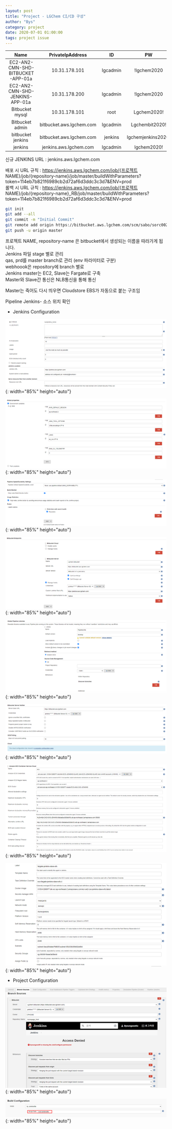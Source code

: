 ```yaml
---
layout: post
title: "Project - LGChem CI/CD 구성"
author: "Bys"
category: project
date: 2020-07-01 01:00:00
tags: project issue
---
```



| Name | PrivateIpAddress | ID | PW |
|:-:|:-:|:-:|:-:|
| EC2-AN2-CMN-SHD-BITBUCKET-APP-01a | 10.31.178.101 | lgcadmin | !lgchem2020 |
| EC2-AN2-CMN-SHD-JENKINS-APP-01a | 10.31.178.200 | lgcadmin | !lgchem2020 |
| Bitbucket mysql | 10.31.178.101 | root | Lgchem2020! |
| Bitbucket admin | bitbucket.aws.lgchem.com | lgcadmin | Lgchembit2020! |
| bitbucket jenkins | bitbucket.aws.lgchem.com | jenkins | lgchemjenkins2020! |
| jenkins | jenkins.aws.lgchem.com | lgcadmin | lgchem2020! |


신규 JENKINS URL : jenkins.aws.lgchem.com  

배포 시 URL 규칙 : https://jenkins.aws.lgchem.com/job/{프로젝트 NAME}/job/{repository-name}/job/master/buildWithParameters?token=114eb7b821f6989cb2d72af6d3ddc3c3d7&ENV=prod  
롤백 시 URL 규칙 : https://jenkins.aws.lgchem.com/job/{프로젝트 NAME}/job/{repository-name}_RB/job/master/buildWithParameters?token=114eb7b821f6989cb2d72af6d3ddc3c3d7&ENV=prod  

```bash
git init 
git add --all 
git commit -m "Initial Commit" 
git remote add origin https://bitbucket.aws.lgchem.com/scm/sabo/sorc002.git 
git push -u origin master 
```


프로젝트 NAME, repository-name 은 bitbucket에서 생성되는 이름을 따라가게 됩니다.  
Jenkins 파일 stage 별로 관리  
qas, prd를 master branch로 관리 (env 파라미터로 구분)  
webhoook은 repository에 branch 별로  
Jenkins master는 EC2, Slave는 Fargate로 구축  
Master와 Slave간 통신은 NLB통신을 통해 통신  

Master는 죽어도 다시 띄우면 Cloudstore EBS가 자동으로 붙는 구조임  

Pipeline Jenkins- 소스 위치 확인  

- Jenkins Configuration 

![lgchem03](/assets/it/project/lgchem/lgchem03.png){: width="85%" height="auto"}  

![lgchem04](/assets/it/project/lgchem/lgchem04.png){: width="85%" height="auto"}  

![lgchem05](/assets/it/project/lgchem/lgchem05.png){: width="85%" height="auto"}  

![lgchem06](/assets/it/project/lgchem/lgchem06.png){: width="85%" height="auto"}  

![lgchem07](/assets/it/project/lgchem/lgchem07.png){: width="85%" height="auto"}  

![lgchem08](/assets/it/project/lgchem/lgchem08.png){: width="85%" height="auto"}  

![lgchem09](/assets/it/project/lgchem/lgchem09.png){: width="85%" height="auto"}  

![lgchem11](/assets/it/project/lgchem/lgchem11.png){: width="85%" height="auto"}  


- Project Configuration  

![lgchem12](/assets/it/project/lgchem/lgchem12.png){: width="85%" height="auto"}  

![lgchem13](/assets/it/project/lgchem/lgchem13.png){: width="85%" height="auto"}  


